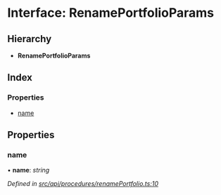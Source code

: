 # Interface: RenamePortfolioParams

## Hierarchy

* **RenamePortfolioParams**

## Index

### Properties

* [name](renameportfolioparams.md#name)

## Properties

###  name

• **name**: *string*

*Defined in [src/api/procedures/renamePortfolio.ts:10](https://github.com/PolymathNetwork/polymesh-sdk/blob/4f2fd432/src/api/procedures/renamePortfolio.ts#L10)*
